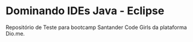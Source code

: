 # Dominando IDEs Java - Eclipse
Repositório de Teste para bootcamp Santander Code Girls da plataforma Dio.me.
